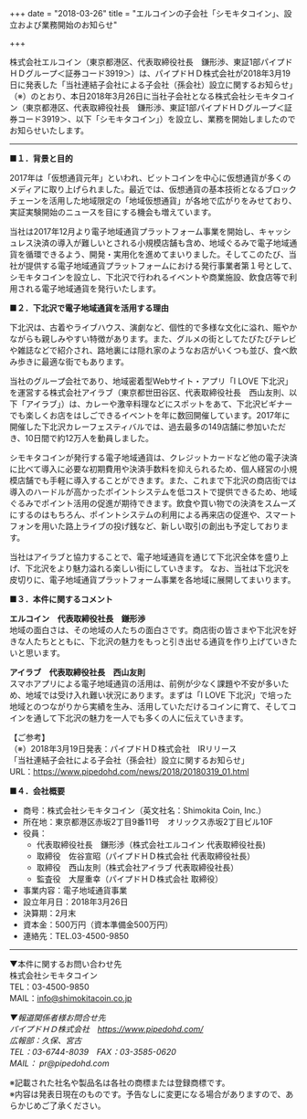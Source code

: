 +++
date = "2018-03-26"
title = "エルコインの子会社「シモキタコイン」、設立および業務開始のお知らせ"

+++

株式会社エルコイン（東京都港区、代表取締役社長　鎌形渉、東証1部パイプドＨＤグループ＜証券コード3919＞）は、パイプドＨＤ株式会社が2018年3月19日に発表した「当社連結子会社による子会社（孫会社）設立に関するお知らせ」（※）のとおり、本日2018年3月26日に当社子会社となる株式会社シモキタコイン（東京都港区、代表取締役社長　鎌形渉、東証1部パイプドＨＤグループ＜証券コード3919＞、以下「シモキタコイン」）を設立し、業務を開始しましたのでお知らせいたします。

---

**■１．背景と目的**

2017年は「仮想通貨元年」といわれ、ビットコインを中心に仮想通貨が多くのメディアに取り上げられました。最近では、仮想通貨の基本技術となるブロックチェーンを活用した地域限定の「地域仮想通貨」が各地で広がりをみせており、実証実験開始のニュースを目にする機会も増えています。

当社は2017年12月より電子地域通貨プラットフォーム事業を開始し、キャッシュレス決済の導入が難しいとされる小規模店舗も含め、地域ぐるみで電子地域通貨を循環できるよう、開発・実用化を進めてまいりました。そしてこのたび、当社が提供する電子地域通貨プラットフォームにおける発行事業者第１号として、シモキタコインを設立し、下北沢で行われるイベントや商業施設、飲食店等で利用される電子地域通貨を発行いたします。

**■２．下北沢で電子地域通貨を活用する理由**

下北沢は、古着やライブハウス、演劇など、個性的で多様な文化に溢れ、賑やかながらも親しみやすい特徴があります。また、グルメの街としてたびたびテレビや雑誌などで紹介され、路地裏には隠れ家のようなお店がいくつも並び、食べ飲み歩きに最適な街でもあります。

当社のグループ会社であり、地域密着型Webサイト・アプリ「I LOVE 下北沢」を運営する株式会社アイラブ（東京都世田谷区、代表取締役社長　西山友則、以下「アイラブ」）は、カレーや激辛料理などにスポットをあて、下北沢ビギナーでも楽しくお店をはしごできるイベントを年に数回開催しています。2017年に開催した下北沢カレーフェスティバルでは、過去最多の149店舗に参加いただき、10日間で約12万人を動員しました。

シモキタコインが発行する電子地域通貨は、クレジットカードなど他の電子決済に比べて導入に必要な初期費用や決済手数料を抑えられるため、個人経営の小規模店舗でも手軽に導入することができます。また、これまで下北沢の商店街では導入のハードルが高かったポイントシステムを低コストで提供できるため、地域ぐるみでポイント活用の促進が期待できます。飲食や買い物での決済をスムーズにするのはもちろん、ポイントシステムの利用による再来店の促進や、スマートフォンを用いた路上ライブの投げ銭など、新しい取引の創出も予定しております。

当社はアイラブと協力することで、電子地域通貨を通じて下北沢全体を盛り上げ、下北沢をより魅力溢れる楽しい街にしていきます。
なお、当社は下北沢を皮切りに、電子地域通貨プラットフォーム事業を各地域に展開してまいります。

**■３．本件に関するコメント**

**エルコイン　代表取締役社長　鎌形渉**  
地域の面白さは、その地域の人たちの面白さです。商店街の皆さまや下北沢を好きな人たちとともに、下北沢の魅力をもっと引き出せる通貨を作り上げていきたいと思います。

**アイラブ　代表取締役社長　西山友則**  
スマホアプリによる電子地域通貨の活用は、前例が少なく課題や不安が多いため、地域では受け入れ難い状況にあります。まずは「I LOVE 下北沢」で培った地域とのつながりから実績を生み、活用していただけるコインに育て、そしてコインを通して下北沢の魅力を一人でも多くの人に伝えていきます。

【ご参考】  
（※）2018年3月19日発表：パイプドＨＤ株式会社　IRリリース  
「当社連結子会社による子会社（孫会社）設立に関するお知らせ」  
URL：https://www.pipedohd.com/news/2018/20180319_01.html

**■４．会社概要**

- 商号：株式会社シモキタコイン（英文社名：Shimokita Coin, Inc.）  
- 所在地：東京都港区赤坂2丁目9番11号　オリックス赤坂2丁目ビル10F  
- 役員：
    - 代表取締役社長　鎌形渉（株式会社エルコイン 代表取締役社長)  
    - 取締役　佐谷宣昭（パイプドＨＤ株式会社 代表取締役社長）  
    - 取締役　西山友則（株式会社アイラブ 代表取締役社長）  
    - 監査役　大屋重幸（パイプドＨＤ株式会社 取締役）  
- 事業内容：電子地域通貨事業  
- 設立年月日：2018年3月26日  
- 決算期：2月末  
- 資本金：500万円（資本準備金500万円）  
- 連絡先：TEL.03-4500-9850  

---

▼本件に関するお問い合わせ先  
株式会社シモキタコイン  
TEL：03-4500-9850  
MAIL：info@shimokitacoin.co.jp

_▼報道関係者様お問合せ先_  
_パイプドＨＤ株式会社　https://www.pipedohd.com/_  
_広報部：久保、宮古_  
_TEL：03-6744-8039　FAX：03-3585-0620_  
_MAIL： pr@pipedohd.com_  

※記載された社名や製品名は各社の商標または登録商標です。  
※内容は発表日現在のものです。予告なしに変更になる場合がありますので、あらかじめご了承ください。
